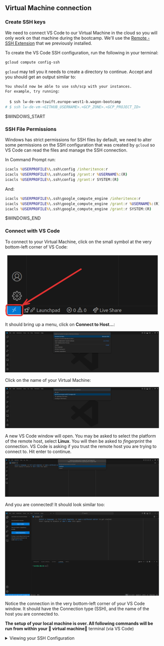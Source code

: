 ## Virtual Machine connection

### Create SSH keys

We need to connect VS Code to our Virtual Machine in the cloud so you will only work on that machine during the bootcamp. We'll use the [Remote - SSH Extension](https://marketplace.visualstudio.com/items?itemName=ms-vscode-remote.remote-ssh) that we previously installed.

To create the VS Code SSH configuration, run the following in your terminal:

```bash
gcloud compute config-ssh
```

`gcloud` may tell you it needs to create a directory to continue. Accept and you should get an output similar to:

```bash
You should now be able to use ssh/scp with your instances.
For example, try running:

  $ ssh lw-de-vm-tswift.europe-west1-b.wagon-bootcamp
# $ ssh lw-de-vm-<GITHUB_USERNAME>.<GCP_ZONE>.<GCP_PROJECT_ID>
```

$WINDOWS_START
### SSH File Permissions

Windows has strict permissions for SSH files by default, we need to alter some permissions on the SSH configuration that was created by `gcloud` so VS Code can read the files and manage the SSH connection.

In Command Prompt run:

```cmd
icacls %USERPROFILE%\.ssh\config /inheritence:r
icacls %USERPROFILE%\.ssh\config /grant:r %USERNAME%:(R)
icacls %USERPROFILE%\.ssh\config /grant:r SYSTEM:(R)
```

And:

```cmd
icacls %USERPROFILE%\.ssh\google_compute_engine /inheritence:r
icacls %USERPROFILE%\.ssh\google_compute_engine /grant:r %USERNAME%:(R)
icacls %USERPROFILE%\.ssh\google_compute_engine /grant:r SYSTEM:(R)
```
$WINDOWS_END

### Connect with VS Code

To connect to your Virtual Machine, click on the small symbol at the very bottom-left corner of VS Code:

![](/images/vscode_remote_highlight.png)

It should bring up a menu, click on **Connect to Host...**:

![](/images/vscode_remote_menu.png)

Click on the name of your Virtual Machine:

![](/images/vscode_remote_hosts.png)

A new VS Code window will open. You may be asked to select the platform of the remote host, select **Linux**. You will then be asked to _fingerprint_ the connection. VS Code is asking if you trust the remote host you are trying to connect to. Hit enter to continue.

![](/images/vscode_remote_fingerprint.png)

And you are connected! It should look similar too:

![](/images/vscode_remote_connected.png)

Notice the connection in the very bottom-left corner of your VS Code window. It should have the Connection type (SSH), and the name of the host you are connected to.

**The setup of your local machine is over. All following commands will be run from within your 🚨 virtual machine**🚨 terminal (via VS Code)

<details>
<summary markdown='span'>Viewing your SSH Configuration</summary>

If you want to view your SSH configuration:
1. Start by clicking the symbol in the bottom-left corner of VS Code
2. Click on **Connect to Host...**
3. Click on **Configure SSH Hosts...***
4. Select the configuration file. Usually the file at the top of the list.
5. View your configuration file! You may need to edit this configuration if you change computers, or want to work on more than one computer during the bootcamp.

</details>
